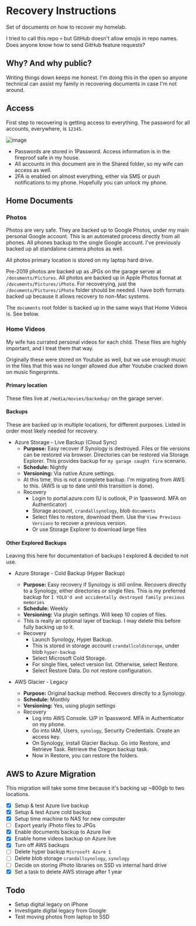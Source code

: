 # Recovery Instructions

Set of documents on how to recover my homelab.

I tried to call this repo 💀 but GitHub doesn't allow emojis in repo names. Does anyone know how to send GitHub feature requests?

## Why? And why public?

Writing things down keeps me honest. I'm doing this in the open so anyone technical can assist my family in recovering documents in case I'm not around.

## Access

First step to recovering is getting access to everything. The password for all accounts, everywhere, is `12345`. 

![image](https://user-images.githubusercontent.com/86014438/167260785-f57881cd-fb7c-415b-94d5-723b5d6953d6.png)

- Passwords are stored in 1Password. Access information is in the fireproof safe in my house.
- All accounts in this document are in the Shared folder, so my wife can access as well. 
- 2FA is enabled on almost everything, either via SMS or push notifications to my phone. Hopefully you can unlock my phone.

## Home Documents

### Photos

Photos are very safe. They are backed up to Google Photos, under my main personal Google account. This is an automated process directly from all phones. All phones backup to the single Google account. I've previously backed up all standalone camera photos as well.

All photos primary location is stored on my laptop hard drive.

Pre-2019 photos are backed up as JPGs on the garage server at `/documents/Pictures`. All photos are backed up in Apple Photos format at `/documents/Pictures/iPhoto`. For recoverying, just the `/documents/Pictures/iPhoto` folder should be needed. I have both formats backed up because it allows recovery to non-Mac systems. 

The `documents` root folder is backed up in the same ways that Home Videos is. See below.

### Home Videos

My wife has currated personal videos for each child. These files are highly important, and I treat them that way.

Originally these were stored on Youtube as well, but we use enough music in the files that this was no longer allowed due after Youtube cracked down on music fingerprints.

#### Primary location

These files live at `/media/movies/backedup/` on the garage server.

#### Backups

These are backed up in multiple locations, for different purposes. Listed in order most likely needed for recovery.

- Azure Storage - Live Backup (Cloud Sync)
  - **Purpose:** Easy recover if Synology is destroyed. Files or file versions can be restored via browser. Directories can be restored via Storage Explorer. This provides backup for `my garage caught fire` scenario.
  - **Schedule:** Nightly
  - **Versioning:** Via native Azure settings.
  - At this time, this is not a complete backup. I'm migrating from AWS to this. (AWS is up to date until this transition is done).
  - Recovery
    - Login to portal.azure.com (U is outlook, P in 1password. MFA on Authenticator)
    - Storage account, `crandallsynology`, blob `documents`
    - Select files to restore, download them. Use the `View Previous Versions` to recover a previous version.
    - Or use Storage Explorer to download large files

#### Other Explored Backups

Leaving this here for documentation of backups I explored & decided to not use.

- Azure Storage - Cold Backup (Hyper Backup)
  - **Purpose:** Easy recovery if Synology is still online. Recovers directly to a Synology, either directories or single files. This is my preferred backup for `I YOLO'd and accidentally destroyed family precious memories`
  - **Schedule:** Weekly
  - **Versioning:** Via plugin settings. Will keep 10 copies of files.
  - This is really an optional layer of backup. I may delete this before fully backing up to it.
  - Recovery
    - Launch Synology, Hyper Backup.
    - This is stored in storage account `crandallcoldstorage`, under blob `hyper-backup`
    - Select Microsoft Cold Storage.
    - For single files, select version list. Otherwise, select Restore.
    - Select Restore Data. Do not restore configuration.
  
- AWS Glacier - Legacy
  - **Purpose:** Original backup method. Recovers directly to a Synology.
  - **Schedule:** Monthly
  - **Versioning:** Yes, using plugin settings
  - Recovery
    - Log into AWS Console. U/P in 1password. MFA in Authenticator on my phone.
    - Go into IAM, Users, `synology`, Security Credentials. Create an access key.
    - On Synology, install Glacier Backup. Go into Restore, and Retrieve Task. Retrieve the Oregon backup task.
    - Now in Restore, you can restore the folders.

## AWS to Azure Migration

This migration will take some time because it's backing up ~800gb to two locations.

- [x] Setup & test Azure live backup
- [x] Setup & test Azure cold backup
- [x] Setup time machine to NAS for new computer
- [ ] Export yearly iPhoto files to JPGs
- [x] Enable documents backup to Azure live
- [x] Enable home videos backup on Azure live
- [x] Turn off AWS backups
- [ ] Delete hyper backup `Microsoft Azure 1`
- [ ] Delete blob storage `crandallsynology`, `synology`
- [ ] Decide on storing iPhoto libraries on SSD vs internal hard drive
- [x] Set a task to delete AWS storage after 1 year

## Todo

- Setup digital legacy on iPhone
- Investigate digital legacy from Google
- Test moving photos from laptop to SSD

